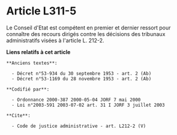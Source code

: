 # Article L311-5

Le Conseil d'Etat est compétent en premier et dernier ressort pour connaître des recours dirigés contre les décisions des
tribunaux administratifs visées à l'article L. 212-2.

**Liens relatifs à cet article**

	**Anciens textes**:

	  - Décret n°53-934 du 30 septembre 1953 - art. 2 (Ab)
	  - Décret n°53-1169 du 28 novembre 1953 - art. 2 (Ab)

	**Codifié par**:

	  - Ordonnance 2000-387 2000-05-04 JORF 7 mai 2000
	  - Loi n°2003-591 2003-07-02 art. 31 I JORF 3 juillet 2003

	**Cite**:

	  - Code de justice administrative - art. L212-2 (V)
